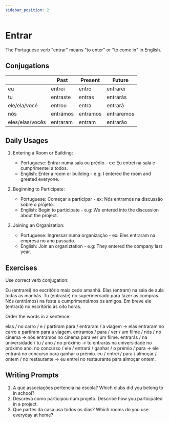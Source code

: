 ```yaml
---
sidebar_position: 2
---
```


# Entrar

The Portuguese verb "entrar" means "to enter" or "to come in" in English.

## Conjugations

|                 | Past     | Present  | Future     |
| --------------- | -------- | -------- | ---------- |
| eu              | entrei   | entro    | entrarei   |
| tu              | entraste | entras   | entrarás   |
| ele/ela/você    | entrou   | entra    | entrará    |
| nós             | entrámos | entramos | entraremos |
| eles/elas/vocês | entraram | entram   | entrarão   |

## Daily Usages

1. Entering a Room or Building:

   - Portuguese: Entrar numa sala ou prédio - ex: Eu entrei na sala e cumprimentei a todos.
   - English: Enter a room or building - e.g: I entered the room and greeted everyone.

2. Beginning to Participate:

   - Portuguese: Começar a participar - ex: Nós entramos na discussão sobre o projeto.
   - English: Begin to participate - e.g: We entered into the discussion about the project.

3. Joining an Organization:

   - Portuguese: Ingressar numa organização - ex: Eles entraram na empresa no ano passado.
   - English: Join an organiztation - e.g: They entered the company last year.

## Exercises

Use correct verb conjugation:

Eu (entrarei) no escritório mais cedo amanhã.
Elas (entram) na sala de aula todas as manhãs.
Tu (entraste) no supermercado para fazer as compras.
Nós (entrámos) na festa e cumprimentámos os amigos.
Em breve ele (entrará) no escritório às oito horas.

Order the words in a sentence:

elas / no carro / e / partiram para / entraram / a viagem -> elas entraram no carro e partiram para a viagem.
entramos / para / ver / um filme / nós / no cinema -> nós entramos no cinema para ver um filme.
entrarás / na universidade / tu / ano / no próximo -> tu entrarás na universidade no próximo ano.
no concurso / ele / entrará / ganhar / o prémio / para -> ele entrará no concurso para ganhar o prémio.
eu / entrei / para / almoçar / ontem / no restaurante -> eu entrei no restaurante para almoçar ontem.

## Writing Prompts

1. A que associações pertencia na escola? Which clubs did you belong to in school?
2. Descreva como participou num projeto. Describe how you participated in a project.
3. Que partes da casa usa todos os dias? Which rooms do you use everyday at home?
